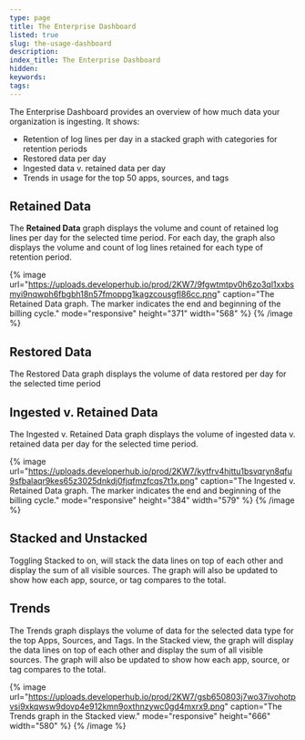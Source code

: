 ```yaml
---
type: page
title: The Enterprise Dashboard
listed: true
slug: the-usage-dashboard
description: 
index_title: The Enterprise Dashboard
hidden: 
keywords: 
tags: 
---
```



The Enterprise Dashboard provides an overview of how much data your organization is ingesting. It shows:

- Retention of log lines per day in a stacked graph with categories for retention periods
- Restored data per day
- Ingested data v. retained data per day
- Trends in usage for the top 50 apps, sources, and tags

## Retained Data

The **Retained Data** graph displays the volume and count of retained log lines per day for the selected time period. For each day, the graph also displays the volume and count of log lines retained for each type of retention period.

{% image url="https://uploads.developerhub.io/prod/2KW7/9fgwtmtpv0h6zo3ql1xxbsmyi9nqwph6fbgbh18n57fmoppg1kagzcousgfl86cc.png" caption="The Retained Data graph. The marker indicates the end and beginning of the billing cycle." mode="responsive" height="371" width="568" %}
{% /image %}

## Restored Data

The Restored Data graph displays the volume of data restored per day for the selected time period

## Ingested v. Retained Data

The Ingested v. Retained Data graph displays the volume of ingested data v. retained data per day for the selected time period.

{% image url="https://uploads.developerhub.io/prod/2KW7/kytfrv4hjttu1bsvqryn8qfu9sfbalaqr9kes65z3025dnkdj0fjqfmzfcqs7t1x.png" caption="The Ingested v. Retained Data graph. The marker indicates the end and beginning of the billing cycle." mode="responsive" height="384" width="579" %}
{% /image %}

## Stacked and Unstacked

Toggling Stacked to on, will stack the data lines on top of each other and display the sum of all visible sources. The graph will also be updated to show how each app, source, or tag compares to the total.

## Trends

The Trends graph displays the volume of data for the selected data type for the top Apps, Sources, and Tags. In the Stacked view, the graph will display the data lines on top of each other and display the sum of all visible sources. The graph will also be updated to show how each app, source, or tag compares to the total.

{% image url="https://uploads.developerhub.io/prod/2KW7/gsb650803j7wo37ivohotpvsi9xkqwsw9dovp4e912kmn9oxthnzywc0gd4mxrx9.png" caption="The Trends graph in the Stacked view." mode="responsive" height="666" width="580" %}
{% /image %}